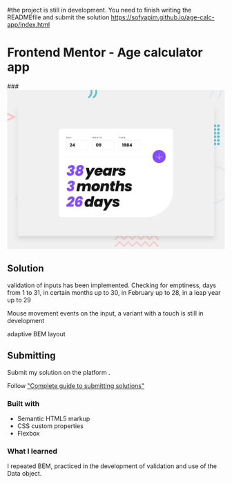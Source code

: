 #the project is still in development. You need to finish writing the READMEfile and submit the solution
https://sofyapim.github.io/age-calc-app/index.html

# Frontend Mentor - Age calculator app

###![Design preview for the Age calculator app coding challenge](./design/desktop-preview.jpg)

## Solution
validation of inputs has been implemented. Checking for emptiness, days from 1 to 31, in certain months up to 30, in February up to 28, in a leap year up to 29

Mouse movement events on the input, a variant with a touch is still in development

adaptive BEM layout
## Submitting 

Submit my solution on the platform . 

Follow  ["Complete guide to submitting solutions"](https://medium.com/frontend-mentor/a-mysubmit) 
### Built with

- Semantic HTML5 markup
- CSS custom properties
- Flexbox

### What I learned

I repeated BEM, practiced in the development of validation and use of the Data object.

